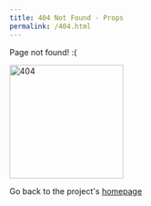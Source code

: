 ```yaml
---
title: 404 Not Found - Props
permalink: /404.html
---
```


<div class="container">
  <p class="big_text">Page not found! :(</p>
  <img width="200" alt="404" src="https://upload.wikimedia.org/wikipedia/commons/thumb/2/26/NL_Route_404.svg/1280px-NL_Route_404.svg.png"/>
  <p>Go back to the project's <a href="/" title="Home">homepage</a></p>
</div>
